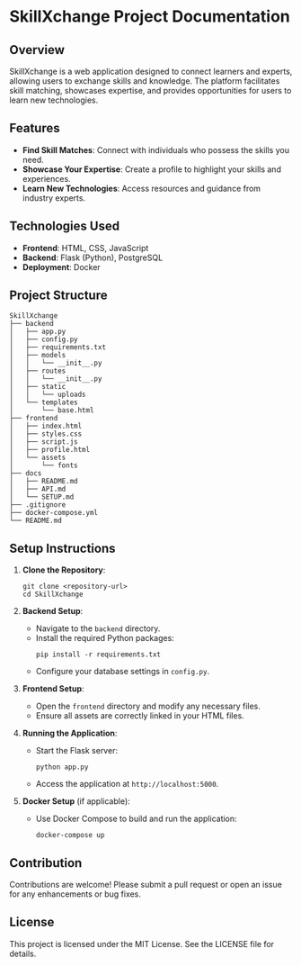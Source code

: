 # SkillXchange Project Documentation

## Overview
SkillXchange is a web application designed to connect learners and experts, allowing users to exchange skills and knowledge. The platform facilitates skill matching, showcases expertise, and provides opportunities for users to learn new technologies.

## Features
- **Find Skill Matches**: Connect with individuals who possess the skills you need.
- **Showcase Your Expertise**: Create a profile to highlight your skills and experiences.
- **Learn New Technologies**: Access resources and guidance from industry experts.

## Technologies Used
- **Frontend**: HTML, CSS, JavaScript
- **Backend**: Flask (Python), PostgreSQL
- **Deployment**: Docker

## Project Structure
```
SkillXchange
├── backend
│   ├── app.py
│   ├── config.py
│   ├── requirements.txt
│   ├── models
│   │   └── __init__.py
│   ├── routes
│   │   └── __init__.py
│   ├── static
│   │   └── uploads
│   └── templates
│       └── base.html
├── frontend
│   ├── index.html
│   ├── styles.css
│   ├── script.js
│   ├── profile.html
│   └── assets
│       └── fonts
├── docs
│   ├── README.md
│   ├── API.md
│   └── SETUP.md
├── .gitignore
├── docker-compose.yml
└── README.md
```

## Setup Instructions
1. **Clone the Repository**: 
   ```
   git clone <repository-url>
   cd SkillXchange
   ```

2. **Backend Setup**:
   - Navigate to the `backend` directory.
   - Install the required Python packages:
     ```
     pip install -r requirements.txt
     ```
   - Configure your database settings in `config.py`.

3. **Frontend Setup**:
   - Open the `frontend` directory and modify any necessary files.
   - Ensure all assets are correctly linked in your HTML files.

4. **Running the Application**:
   - Start the Flask server:
     ```
     python app.py
     ```
   - Access the application at `http://localhost:5000`.

5. **Docker Setup** (if applicable):
   - Use Docker Compose to build and run the application:
     ```
     docker-compose up
     ```

## Contribution
Contributions are welcome! Please submit a pull request or open an issue for any enhancements or bug fixes.

## License
This project is licensed under the MIT License. See the LICENSE file for details.